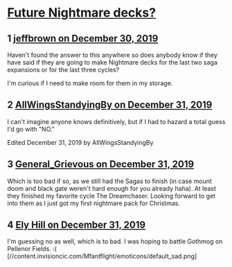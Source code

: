 # [Future Nightmare decks?](https://community.fantasyflightgames.com/topic/303857-future-nightmare-decks/)

## 1 [jeffbrown on December 30, 2019](https://community.fantasyflightgames.com/topic/303857-future-nightmare-decks/?do=findComment&comment=3858637)

Haven't found the answer to this anywhere so does anybody know if they have said if they are going to make Nightmare decks for the last two saga expansions or for the last three cycles?

I'm curious if I need to make room for them in my storage.

## 2 [AllWingsStandyingBy on December 31, 2019](https://community.fantasyflightgames.com/topic/303857-future-nightmare-decks/?do=findComment&comment=3858864)

I can't imagine anyone knows definitively, but if I had to hazard a total guess I'd go with "NO."
 

Edited December 31, 2019 by AllWingsStandyingBy

## 3 [General_Grievous on December 31, 2019](https://community.fantasyflightgames.com/topic/303857-future-nightmare-decks/?do=findComment&comment=3858906)

Which is too bad if so, as we still had the Sagas to finish (in case mount doom and black gate weren't hard enough for you already haha). At least they finished my favorite cycle The Dreamchaser. Looking forward to get into them as I just got my first nightmare pack for Christmas.

## 4 [Ely Hill on December 31, 2019](https://community.fantasyflightgames.com/topic/303857-future-nightmare-decks/?do=findComment&comment=3859316)

I'm guessing no as well, which is to bad. I was hoping to battle Gothmog on Pellenor Fields. :( [//content.invisioncic.com/Mfantflight/emoticons/default_sad.png]

